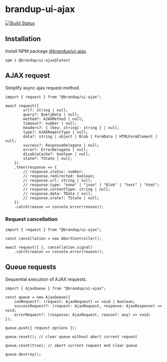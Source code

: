 # brandup-ui-ajax

[![Build Status](https://dev.azure.com/brandup/BrandUp%20Core/_apis/build/status%2FBrandUp%2Fbrandup-ui?branchName=master)]()

## Installation

Install NPM package [@brandup/ui-ajax](https://www.npmjs.com/package/@brandup/ui-ajax).

```
npm i @brandup/ui-ajax@latest
```

## AJAX request

Simplify async ajax request method.

```
import { request } from "@brandup/ui-ajax";

await request({
		url?: string | null;
		query?: QueryData | null;
		method?: AJAXMethod | null;
		timeout?: number | null;
		headers?: { [key: string]: string } | null;
		type?: AJAXReqestType | null;
		data?: string | object | Blob | FormData | HTMLFormElement | null;
		success?: ResponseDelegate | null;
		error?: ErrorDelegate | null;
		disableCache?: boolean | null;
		state?: TState | null;
	})
	.then(response => {
		// response.status: number;
		// response.redirected: boolean;
		// response.url: string | null;
		// response.type: "none" | "json" | "blob" | "text" | "html";
		// response.contentType: string | null;
		// response.data: TData | null;
		// response.state?: TState | null;
	})
	.catch(reason => console.error(reason));
```

### Request cancellation

```
import { request } from "@brandup/ui-ajax";

const cancellation = new AbortController();

await request({ }, cancellation.signal)
	.catch(reason => console.error(reason));
```

## Queue requests

Sequential execution of AJAX requests.

```
import { AjaxQueue } from "@brandup/ui-ajax";

const queue = new AjaxQueue({
	canRequest?: (request: AjaxRequest) => void | boolean;
	successRequest?: (request: AjaxRequest, response: AjaxResponse) => void;
	errorRequest?: (response: AjaxRequest, reason?: any) => void;
});

queue.push({ request options });

queue.reset(); // clear queue without abort current request

queue.reset(true); // abort current request and clear queue

queue.destroy();
```